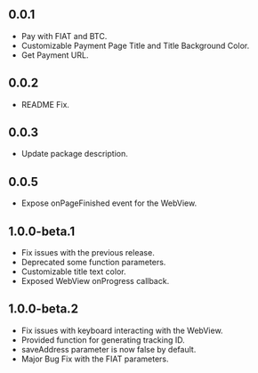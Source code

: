 ## 0.0.1

- Pay with FIAT and BTC.
- Customizable Payment Page Title and Title Background Color.
- Get Payment URL.

## 0.0.2

- README Fix.

## 0.0.3

- Update package description.

## 0.0.5

- Expose onPageFinished event for the WebView.

## 1.0.0-beta.1

- Fix issues with the previous release.
- Deprecated some function parameters.
- Customizable title text color.
- Exposed WebView onProgress callback.

## 1.0.0-beta.2

- Fix issues with keyboard interacting with the WebView.
- Provided function for generating tracking ID.
- saveAddress parameter is now false by default.
- Major Bug Fix with the FIAT parameters.